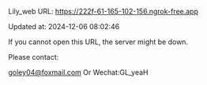 Lily_web URL: https://222f-61-165-102-156.ngrok-free.app

Updated at: 2024-12-06 08:02:46

If you cannot open this URL, the server might be down.

Please contact: 

goley04@foxmail.com Or Wechat:GL_yeaH